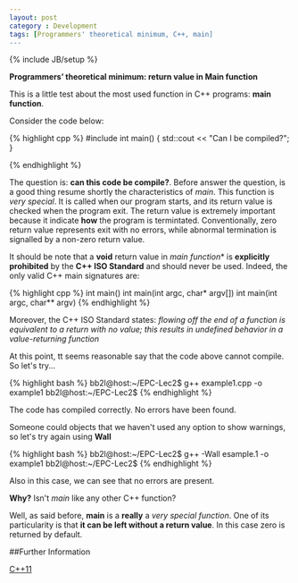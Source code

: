 ```yaml
---
layout: post
category : Development
tags: [Programmers' theoretical minimum, C++, main]
---
```

{% include JB/setup %}

**Programmers’ theoretical minimum: return value in Main function**

<!--more-->

This is a little test about the most used function in C++ programs: **main function**. 

Consider the code below:

{% highlight cpp %}
#include <iostream>
int main()
{
    std::cout << "Can I be compiled?";
}

{% endhighlight %}

The question is: **can this code be compile?**.
Before answer the question, is a good thing resume shortly the characteristics of *main*. This function is *very special*. It is called when our program starts, and its return value is checked when the program exit. The return value is extremely important because it indicate **how** the program is termintated. Conventionally, zero return value represents exit with no errors, while abnormal termination is signalled by a non-zero return value.

It should be note that a **void** return value in *main function** is **explicitly prohibited** by the **C++ ISO Standard** and should never be used. Indeed, the only valid C++ main signatures are:

{% highlight cpp %}
int main()
int main(int argc, char* argv[])
int main(int argc, char** argv)
{% endhighlight %}

Moreover, the C++ ISO Standard states:
*flowing off the end of a function is equivalent to a return with no value; this results in undefined behavior in a value-returning function*

At this point, tt seems reasonable say that the code above cannot compile. So let's try...

{% highlight bash %}
bb2l@host:~/EPC-Lec2$ g++ example1.cpp -o example1
bb2l@host:~/EPC-Lec2$ 
{% endhighlight %}

The code has compiled correctly. No errors have been found. 

Someone could objects that we haven't used any option to show warnings, so let's try again using **Wall**

{% highlight bash %}
bb2l@host:~/EPC-Lec2$ g++ -Wall esample.1 -o example1
bb2l@host:~/EPC-Lec2$ 
{% endhighlight %}

Also in this case, we can see that no errors are present.

**Why?** Isn't *main* like any other C++ function? 

Well, as said before, **main** is a **really**  a *very special function*. One of its particularity is that **it can be left without a return value**. In this case  zero is returned by default. 

 
##Further Information

[C++11](http://en.wikipedia.org/wiki/C%2B%2B11)


